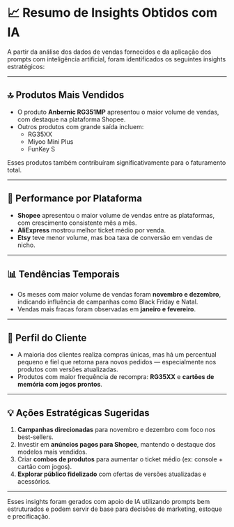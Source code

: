 
# 📈 Resumo de Insights Obtidos com IA

A partir da análise dos dados de vendas fornecidos e da aplicação dos prompts com inteligência artificial, foram identificados os seguintes insights estratégicos:

---

## 🔝 Produtos Mais Vendidos

- O produto **Anbernic RG351MP** apresentou o maior volume de vendas, com destaque na plataforma Shopee.
- Outros produtos com grande saída incluem:
  - RG35XX
  - Miyoo Mini Plus
  - FunKey S

Esses produtos também contribuíram significativamente para o faturamento total.

---

## 🛒 Performance por Plataforma

- **Shopee** apresentou o maior volume de vendas entre as plataformas, com crescimento consistente mês a mês.
- **AliExpress** mostrou melhor ticket médio por venda.
- **Etsy** teve menor volume, mas boa taxa de conversão em vendas de nicho.

---

## 📊 Tendências Temporais

- Os meses com maior volume de vendas foram **novembro e dezembro**, indicando influência de campanhas como Black Friday e Natal.
- Vendas mais fracas foram observadas em **janeiro e fevereiro**.

---

## 👤 Perfil do Cliente

- A maioria dos clientes realiza compras únicas, mas há um percentual pequeno e fiel que retorna para novos pedidos — especialmente nos produtos com versões atualizadas.
- Produtos com maior frequência de recompra: **RG35XX** e **cartões de memória com jogos prontos**.

---

## 💡 Ações Estratégicas Sugeridas

1. **Campanhas direcionadas** para novembro e dezembro com foco nos best-sellers.
2. Investir em **anúncios pagos para Shopee**, mantendo o destaque dos modelos mais vendidos.
3. Criar **combos de produtos** para aumentar o ticket médio (ex: console + cartão com jogos).
4. **Explorar público fidelizado** com ofertas de versões atualizadas e acessórios.

---

Esses insights foram gerados com apoio de IA utilizando prompts bem estruturados e podem servir de base para decisões de marketing, estoque e precificação.


